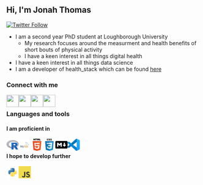 ## Hi, I'm Jonah Thomas

[![Twitter Follow](https://img.shields.io/twitter/follow/JonahTh0mas?label=Follow%20Me%20on%20Twitter&style=social)][twitter]

- I am a second year PhD student at Loughborough University 
    - My research focuses around the measurment and health benefits of short bouts of physical activity 
    - I have a keen interest in all things digital health
- I have a keen interest in all things data science 
- I am a developer of health_stack which can be found [here](https://hstack.netlify.app/)


### Connect with me

[<img align="left" height="32" width="32" src="https://cdn.jsdelivr.net/npm/simple-icons@v5/icons/hugo.svg"/>][blog]
[<img align="left" height="32" width="32" src="https://cdn.jsdelivr.net/npm/simple-icons@v5/icons/twitter.svg"/>][twitter]
[<img align="left" height="32" width="32" src="https://cdn.jsdelivr.net/npm/simple-icons@v5/icons/linkedin.svg"/>][linkedin]
[<img align="left" height="32" width="32" src="https://cdn.jsdelivr.net/npm/simple-icons@v5/icons/orcid.svg"/>][orcid]


<br/>

### Languages and tools

#### I am proficient in

<img align="left" height="32" width = "32" src="https://raw.githubusercontent.com/github/explore/80688e429a7d4ef2fca1e82350fe8e3517d3494d/topics/r/r.png"/>
<img align="left" height="32" width = "32" src="https://raw.githubusercontent.com/github/explore/80688e429a7d4ef2fca1e82350fe8e3517d3494d/topics/mysql/mysql.png"/>
<img align="left" height="32" width = "32" src="https://raw.githubusercontent.com/github/explore/80688e429a7d4ef2fca1e82350fe8e3517d3494d/topics/html/html.png"/>
<img align="left" height="32" width = "32" src="https://raw.githubusercontent.com/github/explore/80688e429a7d4ef2fca1e82350fe8e3517d3494d/topics/css/css.png"/>
<img align="left" height="32" width = "32" src="https://raw.githubusercontent.com/github/explore/80688e429a7d4ef2fca1e82350fe8e3517d3494d/topics/markdown/markdown.png"/>
<img align="left" height="32" width = "32" src="https://raw.githubusercontent.com/github/explore/80688e429a7d4ef2fca1e82350fe8e3517d3494d/topics/visual-studio-code/visual-studio-code.png"/>

<br/>

#### I hope to develop further

<img align="left" height="32" width = "32" src="https://raw.githubusercontent.com/github/explore/80688e429a7d4ef2fca1e82350fe8e3517d3494d/topics/python/python.png"/>
<img align="left" height="32" width = "32" src="https://raw.githubusercontent.com/github/explore/80688e429a7d4ef2fca1e82350fe8e3517d3494d/topics/javascript/javascript.png">

[blog]: https://jonahthomas.netlify.app/
[twitter]: https://twitter.com/JonahTh0mas
[linkedin]: https://www.linkedin.com/in/jonah-thomas
[orcid]: https://orcid.org/0000-0002-9886-0169

